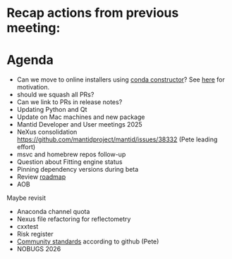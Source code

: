 # Recap actions from previous meeting:

# Agenda
- Can we move to online installers using [conda constructor](https://github.com/conda/constructor)? See [here](https://forum.mantidproject.org/t/how-to-install-on-linux/931) for motivation.
- should we squash all PRs?
- Can we link to PRs in release notes?
- Updating Python and Qt
- Update on Mac machines and new package
- Mantid Developer and User meetings 2025
- NeXus consolidation https://github.com/mantidproject/mantid/issues/38332 (Pete leading effort)
- msvc and homebrew repos follow-up
- Question about Fitting engine status
- Pinning dependency versions during beta
- Review [roadmap](https://github.com/orgs/mantidproject/projects/47/views/1)
- AOB

Maybe revisit
- Anaconda channel quota
- Nexus file refactoring for reflectometry
- cxxtest
- Risk register
- [Community standards](https://github.com/mantidproject/mantid/community) according to github (Pete)
- NOBUGS 2026
